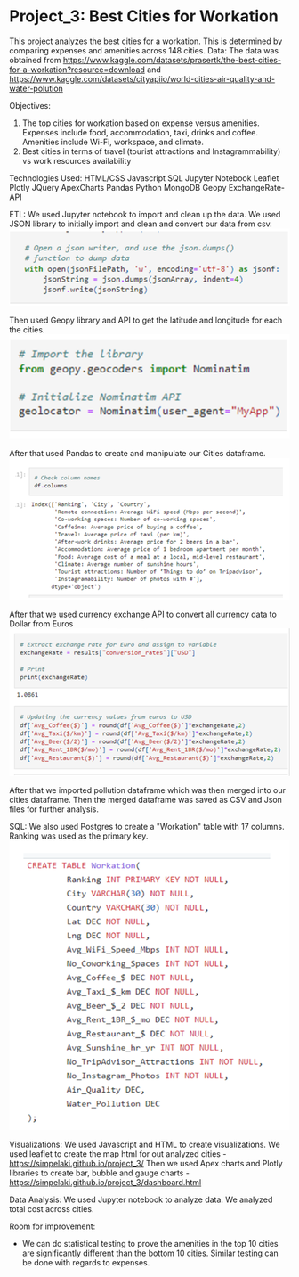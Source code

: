 # Project_3: Best Cities for Workation
 This project analyzes the best cities for a workation. This is determined by comparing expenses and amenities across 148 cities.
Data:
The data was obtained from https://www.kaggle.com/datasets/prasertk/the-best-cities-for-a-workation?resource=download and https://www.kaggle.com/datasets/cityapiio/world-cities-air-quality-and-water-polution
 
Objectives:
1. The top cities for workation based on expense versus amenities. Expenses include food, accommodation, taxi, drinks and coffee. Amenities include Wi-Fi, workspace, and climate.
2. Best cities in terms of travel (tourist attractions and Instagrammability) vs work resources availability
 
Technologies Used:
HTML/CSS
Javascript
SQL
Jupyter Notebook
Leaflet
Plotly
JQuery
ApexCharts
Pandas
Python
MongoDB
Geopy
ExchangeRate-API

ETL:
We used Jupyter notebook to import and clean up the data. We used JSON library to initially import and clean and convert our data from csv.
![ETL Image](ETL.png)

Then used Geopy library and API to get the latitude and longitude for each the cities.
![Geopy Image](geopy.png)

After that used Pandas to create and manipulate our Cities dataframe.
![Dataframe Image](dataframe.png)

After that we used currency exchange API to convert all currency data to Dollar from Euros
![API Image](currency_api.png)

After that we imported pollution dataframe which was then merged into our cities dataframe. Then the merged dataframe was saved as CSV and Json files for further analysis.
 
SQL:
We also used Postgres to create a "Workation" table with 17 columns. Ranking was used as the primary key.
![SQL Image](SQL.png)

Visualizations:
We used Javascript and HTML to create visualizations.
We used leaflet to create the map html for out analyzed cities - https://simpelaki.github.io/project_3/
Then we used Apex charts and Plotly libraries to create bar, bubble and gauge charts -
https://simpelaki.github.io/project_3/dashboard.html

Data Analysis:
We used Jupyter notebook to analyze data. We analyzed total cost across cities.
 
Room for improvement:
- We can do statistical testing to prove the amenities in the top 10 cities are significantly different than the bottom 10 cities. Similar testing can be done with regards to expenses.
 
 